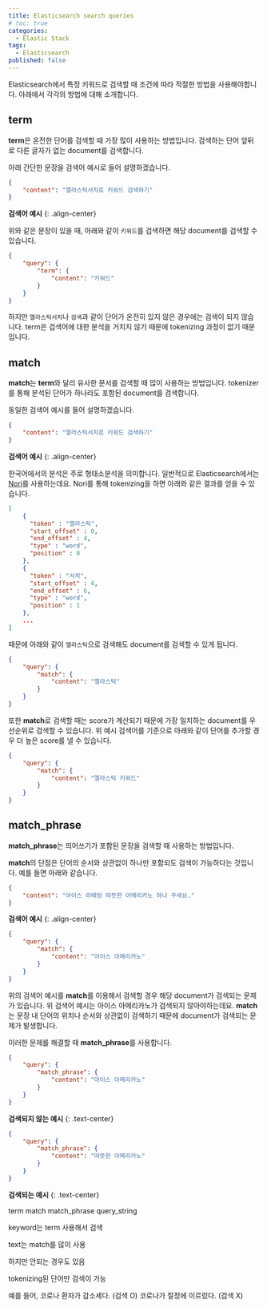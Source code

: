 ```yaml
---
title: Elasticsearch search queries
# toc: true
categories:
  - Elastic Stack
tags:
  - Elasticsearch
published: false
---
```


Elasticsearch에서 특정 키워드로 검색할 때 조건에 따라 적절한 방법을 사용해야합니다. 아래에서 각각의 방법에 대해 소개합니다.


## term
**term**은 온전한 단어를 검색할 때 가장 많이 사용하는 방법입니다. 검색하는 단어 앞뒤로 다른 글자가 없는 document를 검색합니다.

아래 간단한 문장을 검색어 예시로 들어 설명하겠습니다.

```json
{
    "content": "엘라스틱서치로 키워드 검색하기"
}
```
**검색어 예시**
{: .align-center}

위와 같은 문장이 있을 때, 아래와 같이 `키워드`를 검색하면 해당 document를 검색할 수 있습니다.

```json
{
    "query": {
        "term": {
            "content": "키워드"
        }
    }
}
```

하지만 `엘라스틱서치`나 `검색`과 같이 단어가 온전히 있지 않은 경우에는 검색이 되지 않습니다. term은 검색어에 대한 분석을 거치지 않기 때문에 tokenizing 과정이 없기 때문입니다.


## match
**match**는 **term**와 달리 유사한 문서를 검색할 때 많이 사용하는 방법입니다. tokenizer를 통해 분석된 단어가 하나라도 포함된 document를 검색합니다.

동일한 검색어 예시를 들어 설명하겠습니다.

```json
{
    "content": "엘라스틱서치로 키워드 검색하기"
}
```
**검색어 예시**
{: .align-center}

한국어에서의 분석은 주로 형태소분석을 의미합니다. 일반적으로 Elasticsearch에서는 [Nori](https://esbook.kimjmin.net/06-text-analysis/6.7-stemming/6.7.2-nori)를 사용하는데요. Nori를 통해 tokenizing을 하면 아래와 같은 결과를 얻을 수 있습니다.

```json
[
    {
      "token" : "엘라스틱",
      "start_offset" : 0,
      "end_offset" : 4,
      "type" : "word",
      "position" : 0
    },
    {
      "token" : "서치",
      "start_offset" : 4,
      "end_offset" : 6,
      "type" : "word",
      "position" : 1
    },
    ...
]
```

때문에 아래와 같이 `엘라스틱`으로 검색해도 document를 검색할 수 있게 됩니다. 

```json
{
    "query": {
        "match": {
            "content": "엘라스틱"
        }
    }
}
```

또한 **match**로 검색할 때는 score가 계산되기 때문에 가장 일치하는 document를 우선순위로 검색할 수 있습니다. 위 예시 검색어를 기준으로 아래와 같이 단어를 추가할 경우 더 높은 score를 낼 수 있습니다.

```json
{
    "query": {
        "match": {
            "content": "엘라스틱 키워드"
        }
    }
}
```


## match_phrase
**match_phrase**는 띄어쓰기가 포함된 문장을 검색할 때 사용하는 방법입니다.

**match**의 단점은 단어의 순서와 상관없이 하나만 포함되도 검색이 가능하다는 것입니다. 예를 들면 아래와 같습니다.

```json
{
    "content": "아이스 라떼랑 따뜻한 아메리카노 하나 주세요."
}
```
**검색어 예시**
{: .align-center}

```json
{
    "query": {
        "match": {
            "content": "아이스 아메리카노"
        }
    }
}
```

위의 검색어 예시를 **match**를 이용해서 검색할 경우 해당 document가 검색되는 문제가 있습니다. 위 검색어 예시는 아이스 아메리카노가 검색되지 않아야하는데요. **match**는 문장 내 단어의 위치나 순서와 상관없이 검색하기 때문에 document가 검색되는 문제가 발생합니다.

이러한 문제를 해결할 때 **match_phrase**를 사용합니다.

```json
{
    "query": {
        "match_phrase": {
            "content": "아이스 아메리카노"
        }
    }
}
```
**검색되지 않는 예시**
{: .text-center}

```json
{
    "query": {
        "match_phrase": {
            "content": "따뜻한 아메리카노"
        }
    }
}
```
**검색되는 예시**
{: .text-center}




term
match
match_phrase
query_string

keyword는 term 사용해서 검색

text는 match를 많이 사용

하지만 안되는 경우도 있음

tokenizing된 단어만 검색이 가능

예를 들어,
코로나 환자가 감소세다. (검색 O)
코로나가 절정에 이르렀다. (검색 X)
